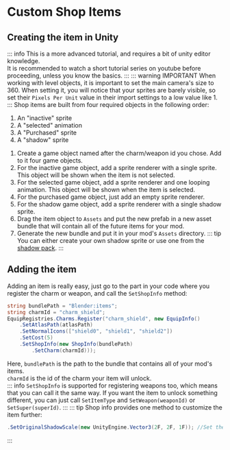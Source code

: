 # Custom Shop Items

## Creating the item in Unity
::: info
This is a more advanced tutorial, and requires a bit of unity editor knowledge.<br>
It is recommended to watch a short tutorial series on youtube before proceeding, unless you know the basics.
:::
::: warning IMPORTANT
When working with level objects, it is important to set the main camera's size to 360.
When setting it, you will notice that your sprites are barely visible, so set their `Pixels Per Unit` value in their import settings to a low value like 1.
:::
Shop items are built from four required objects in the following order:<br>
1. An "inactive" sprite
2. A "selected" animation
3. A "Purchased" sprite
4. A "shadow" sprite<br>
1) Create a game object named after the charm/weapon id you chose. Add to it four game objects.
2) For the inactive game object, add a sprite renderer with a single sprite. This object will be shown when the item is not selected.
3) For the selected game object, add a sprite renderer and one looping animation.  This object will be shown when the item is selected.
4) For the purchased game object, just add an empty sprite renderer.
5) For the shadow game object, add a sprite renderer with a single shadow sprite.
6) Drag the item object to `Assets` and put the new prefab in a new asset bundle that will contain all of the future items for your mod.
7) Generate the new bundle and put it in your mod's `Assets` directory.
::: tip
You can either create your own shadow sprite or use one from the [shadow pack]().
:::

## Adding the item
Adding an item is really easy, just go to the part in your code where you register the charm or weapon, and call the `SetShopInfo` method:
```cs
string bundlePath = "Blender:items";
string charmId = "charm_shield";
EquipRegistries.Charms.Register("charm_shield", new EquipInfo()
    .SetAtlasPath(atlasPath)
    .SetNormalIcons(["shield0", "shield1", "shield2"])
    .SetCost(5)
    .SetShopInfo(new ShopInfo(bundlePath)
        .SetCharm(charmId)));
```
Here, `bundlePath` is the path to the bundle that contains all of your mod's items.<br>
`charmId` is the id of the charm your item will unlock.<br>
::: info
```SetShopInfo``` is supported for registering weapons too, which means that you can call it the same way.
If you want the item to unlock something different, you can just call `SetItemType` and `SetWeapon(weaponId)` or `SetSuper(superId)`.
:::
::: tip
Shop info provides one method to customize the item further:<br>
```cs
.SetOriginalShadowScale(new UnityEngine.Vector3(2F, 2F, 1F)); //Set the original shadow scale of the item to be double the size.
```
:::